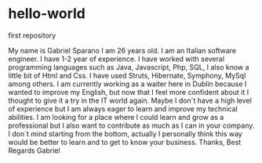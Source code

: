 # hello-world
first repository

My name is Gabriel Sparano I am 26 years old. I am an Italian software engineer. I have 1-2 year of experience. I have worked with several programming languages such as Java, Javascript, Php, SQL, I also know a little bit of Html and Css. I have used Struts, Hibernate, Symphony, MySql among others. I am currently working as a waiter here in Dublin because I wanted to improve my English, but now that I feel more confident about it I thought to give it a try in the IT world again. Maybe I don´t have a high level of experience but I am always eager to learn and improve my technical abilities. I am looking for a place where I could learn and grow as a professional but I also want to contribute as much as I can in your company. I don´t mind starting from the bottom, actually I personally think this way would be better to learn and to get to know your business. Thanks, Best Regards Gabriel
